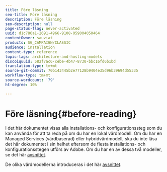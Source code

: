 ```yaml
---
title: Före läsning
seo-title: Före läsning
description: Före läsning
seo-description: null
page-status-flag: never-activated
uuid: d1c786a1-2691-4966-9108-059004050464
contentOwner: sauviat
products: SG_CAMPAIGN/CLASSIC
audience: installation
content-type: reference
topic-tags: architecture-and-hosting-models
discoiquuid: 582f7ac6-cebe-4b47-8730-bbc16fd6b1bd
translation-type: tm+mt
source-git-commit: 70b143445b2e77128b9404e35d96b39694d55335
workflow-type: tm+mt
source-wordcount: '79'
ht-degree: 10%

---
```



# Före läsning{#before-reading}

I det här dokumentet visas alla installations- och konfigurationssteg som du kan använda för att ta reda på om du har en lokal värdmodell. Om du har en Managed Services (värdbaserad) eller hybridvärdmodell, ska du inte läsa det här dokumentet i sin helhet eftersom de flesta installations- och konfigurationsstegen utförs av Adobe. Om du har en av dessa två modeller, se det här [avsnittet](../../installation/using/hosting-models.md).

De olika värdmodellerna introduceras i det här [avsnittet](../../installation/using/hosting-models.md).
